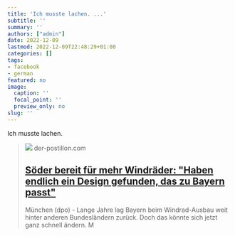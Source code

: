 ```yaml
---
title: 'Ich musste lachen. ...'
subtitle: ''
summary: ''
authors: ["admin"]
date: 2022-12-09
lastmod: 2022-12-09T22:48:29+01:00
categories: []
tags:
- facebook
- german
featured: no
image:
  caption: ''
  focal_point: ''
  preview_only: no
slug: ''
---
```

Ich musste lachen.
> [![](https://blogger.googleusercontent.com/img/b/R29vZ2xl/AVvXsEhekRGPhftG3UQ4s4cywDStpck9PVUyhnJSgnFGvS2F_X2tpZ3qyG7rJr2NTTlrKl7RUQS7Acn0Gy_pyWbS4JwyowEjDcjKsFfVksa0FKW94t7wreGiYomI380qSeUtvH8xe8CIa0ewyYynsg6oMjJps04MnZNOsUHqvi5or6QKm0QuDn9oUfHYiAXZEw/w1600/Kruzira%CC%88der%208.png)](https://www.der-postillon.com/2022/12/windkruzifixe.html)
> der-postillon.com
> ## [Söder bereit für mehr Windräder: "Haben endlich ein Design gefunden, das zu Bayern passt"](https://www.der-postillon.com/2022/12/windkruzifixe.html)
>
>München (dpo) - Lange Jahre lag Bayern beim Windrad-Ausbau weit hinter anderen Bundesländern zurück. Doch das könnte sich jetzt ganz schnell ändern. M


